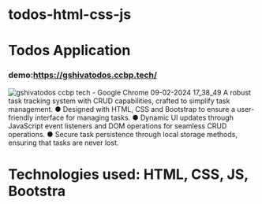 
# todos-html-css-js
# Todos Application 

### demo:https://gshivatodos.ccbp.tech/

![gshivatodos ccbp tech - Google Chrome 09-02-2024 17_38_49](https://github.com/shivakumargattu/todos-html-css-js/assets/121631767/88460774-4d54-402b-9800-5afad6831aab)
A robust task tracking system with CRUD capabilities, crafted to simplify task management.
● Designed with HTML, CSS and Bootstrap to ensure a user-friendly interface for managing tasks.
● Dynamic UI updates through JavaScript event listeners and DOM operations for seamless CRUD
operations.
● Secure task persistence through local storage methods, ensuring that tasks are never lost.


# Technologies used: HTML, CSS, JS, Bootstra
